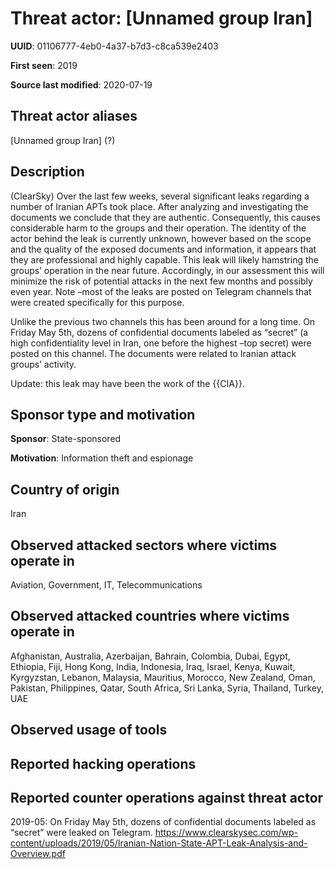 # Threat actor: [Unnamed group Iran]

**UUID**: 01106777-4eb0-4a37-b7d3-c8ca539e2403

**First seen**: 2019

**Source last modified**: 2020-07-19

## Threat actor aliases

[Unnamed group Iran] (?)

## Description

(ClearSky) Over the last few weeks, several significant leaks regarding a number of Iranian APTs took place. After analyzing and investigating the documents we conclude that they are authentic. Consequently, this causes considerable harm to the groups and their operation. The identity of the actor behind the leak is currently unknown, however based on the scope and the quality of the exposed documents and information, it appears that they are professional and highly capable. This leak will likely hamstring the groups’ operation in the near future. Accordingly, in our assessment this will minimize the risk of potential attacks in the next few months and possibly even year. Note –most of the leaks are posted on Telegram channels that were created specifically for this purpose.

Unlike the previous two channels this has been around for a long time. On Friday May 5th, dozens of confidential documents labeled as “secret” (a high confidentiality level in Iran, one before the highest –top secret) were posted on this channel. The documents were related to Iranian attack groups’ activity.

Update: this leak may have been the work of the {{CIA}}.

## Sponsor type and motivation

**Sponsor**: State-sponsored

**Motivation**: Information theft and espionage


## Country of origin

Iran

## Observed attacked sectors where victims operate in

Aviation, Government, IT, Telecommunications

## Observed attacked countries where victims operate in

Afghanistan, Australia, Azerbaijan, Bahrain, Colombia, Dubai, Egypt, Ethiopia, Fiji, Hong Kong, India, Indonesia, Iraq, Israel, Kenya, Kuwait, Kyrgyzstan, Lebanon, Malaysia, Mauritius, Morocco, New Zealand, Oman, Pakistan, Philippines, Qatar, South Africa, Sri Lanka, Syria, Thailand, Turkey, UAE

## Observed usage of tools



## Reported hacking operations



## Reported counter operations against threat actor

2019-05: On Friday May 5th, dozens of confidential documents labeled as “secret” were leaked on Telegram.
https://www.clearskysec.com/wp-content/uploads/2019/05/Iranian-Nation-State-APT-Leak-Analysis-and-Overview.pdf




